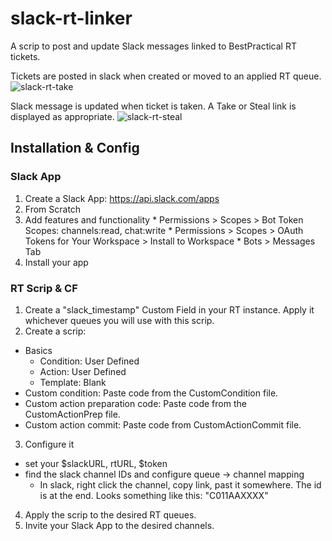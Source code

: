 # slack-rt-linker
A scrip to post and update Slack messages linked to BestPractical RT tickets.

Tickets are posted in slack when created or moved to an applied RT queue.
![slack-rt-take](https://user-images.githubusercontent.com/20231630/139367223-015785e2-b74a-498c-915b-3c33f0daf23a.jpg)

Slack message is updated when ticket is taken.  A Take or Steal link is displayed as appropriate.
![slack-rt-steal](https://user-images.githubusercontent.com/20231630/139367251-23d625f4-e906-48fe-bc64-9975d342621c.jpg)

## Installation & Config
### Slack App
1. Create a Slack App: https://api.slack.com/apps 
  1. From Scratch
  2. Add features and functionality
    * Permissions > Scopes > Bot Token Scopes: channels:read, chat:write
    * Permissions > Scopes > OAuth Tokens for Your Workspace > Install to Workspace
    * Bots > Messages Tab
  3. Install your app



### RT Scrip & CF
1. Create a "slack_timestamp" Custom Field in your RT instance.  Apply it whichever queues you will use with this scrip.
2. Create a scrip:
  * Basics
    * Condition: User Defined
    * Action: User Defined
    * Template: Blank
  * Custom condition: Paste code from the CustomCondition file.
  * Custom action preparation code: Paste code from the CustomActionPrep file.
  * Custom action commit: Paste code from CustomActionCommit file.
3. Configure it
  * set your $slackURL, rtURL, $token
  * find the slack channel IDs and configure queue -> channel mapping
    * In slack, right click the channel, copy link, past it somewhere.  The id is at the end.  Looks something like this: "C011AAXXXX"
4. Apply the scrip to the desired RT queues.
5. Invite your Slack App to the desired channels.

